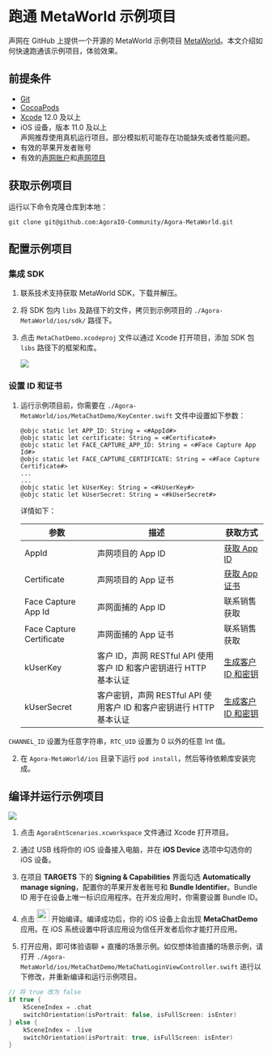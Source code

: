 # 跑通 MetaWorld 示例项目

声网在 GitHub 上提供一个开源的 MetaWorld 示例项目 [MetaWorld](https://github.com/AgoraIO-Community/Agora-MetaWorld/)。本文介绍如何快速跑通该示例项目，体验效果。


## 前提条件

- [Git](https://git-scm.com/downloads)
- [CocoaPods](https://guides.cocoapods.org/using/getting-started.html#getting-started)
- [Xcode](https://apps.apple.com/cn/app/xcode/id497799835?mt=12) 12.0 及以上
- iOS 设备，版本 11.0 及以上
    <div class="alert note">声网推荐使用真机运行项目。部分模拟机可能存在功能缺失或者性能问题。</div>
- 有效的苹果开发者账号
- 有效的[声网账户](https://docportal.shengwang.cn/cn/Agora%20Platform/get_appid_token?platform=All%20Platforms#%E5%88%9B%E5%BB%BA%E5%A3%B0%E7%BD%91%E8%B4%A6%E5%8F%B7)和[声网项目](https://docportal.shengwang.cn/cn/Agora%20Platform/get_appid_token?platform=All%20Platforms#%E5%88%9B%E5%BB%BA%E5%A3%B0%E7%BD%91%E9%A1%B9%E7%9B%AE)


## 获取示例项目

运行以下命令克隆仓库到本地：

```shell
git clone git@github.com:AgoraIO-Community/Agora-MetaWorld.git
```

## 配置示例项目

### 集成 SDK

1. 联系技术支持获取 MetaWorld SDK，下载并解压。

2. 将 SDK 包内 `libs` 及路径下的文件，拷贝到示例项目的 `./Agora-MetaWorld/ios/sdk/` 路径下。

3. 点击 `MetaChatDemo.xcodeproj` 文件以通过 Xcode 打开项目，添加 SDK 包 `libs` 路径下的框架和库。
    
    ![](https://web-cdn.agora.io/docs-files/1686302836178)


### 设置 ID 和证书

1. 运行示例项目前，你需要在 `./Agora-MetaWorld/ios/MetaChatDemo/KeyCenter.swift` 文件中设置如下参数：

    ```shell
    @objc static let APP_ID: String = <#AppId#>
    @objc static let certificate: String = <#Certificate#>
    @objc static let FACE_CAPTURE_APP_ID: String = <#Face Capture App Id#>
    @objc static let FACE_CAPTURE_CERTIFICATE: String = <#Face Capture Certificate#>
    ...
    ...
    @objc static let kUserKey: String = <#kUserKey#>
    @objc static let kUserSecret: String = <#kUserSecret#>
    ```

    详情如下：

    | 参数  |  描述  | 获取方式 |
    | ---- | ------ | ------ |
    | AppId    | 声网项目的 App ID     | [获取 App ID](https://docportal.shengwang.cn/cn/Agora%20Platform/get_appid_token?platform=All%20Platforms#获取-app-id)  |
    | Certificate | 声网项目的 App 证书 | [获取 App 证书](https://docportal.shengwang.cn/cn/Agora%20Platform/get_appid_token?platform=All%20Platforms#获取-app-证书)   |
    | Face Capture App Id | 声网面捕的 App ID | 联系销售获取 |
    | Face Capture Certificate | 声网面捕的 App 证书 | 联系销售获取 |
    | kUserKey | 客户 ID，声网 RESTful API 使用客户 ID 和客户密钥进行 HTTP 基本认证 | [生成客户 ID 和密钥](https://docportal.shengwang.cn/cn/Agora%20Platform/get_appid_token?platform=All%20Platforms#%E7%94%9F%E6%88%90%E5%AE%A2%E6%88%B7-id-%E5%92%8C%E5%AF%86%E9%92%A5) |
    | kUserSecret | 客户密钥，声网 RESTful API 使用客户 ID 和客户密钥进行 HTTP 基本认证 | [生成客户 ID 和密钥](https://docportal.shengwang.cn/cn/Agora%20Platform/get_appid_token?platform=All%20Platforms#%E7%94%9F%E6%88%90%E5%AE%A2%E6%88%B7-id-%E5%92%8C%E5%AF%86%E9%92%A5) |

<div class="alert info"><code>CHANNEL_ID</code> 设置为任意字符串，<code>RTC_UID</code> 设置为 0 以外的任意 Int 值。</div>

2. 在 `Agora-MetaWorld/ios` 目录下运行 `pod install`，然后等待依赖库安装完成。


## 编译并运行示例项目

![](https://web-cdn.agora.io/docs-files/1686540295452)

1. 点击 `AgoraEntScenarios.xcworkspace` 文件通过 Xcode 打开项目。

2. 通过 USB 线将你的 iOS 设备接入电脑，并在 **iOS Device** 选项中勾选你的 iOS 设备。

3. 在项目 **TARGETS** 下的 **Signing & Capabilities** 界面勾选 **Automatically manage signing**，配置你的苹果开发者账号和 **Bundle Identifier**。Bundle ID 用于在设备上唯一标识应用程序。在开发应用时，你需要设置 Bundle ID。

4. 点击 <img src="https://web-cdn.agora.io/docs-files/1686540324207" width="25"/> 开始编译。编译成功后，你的 iOS 设备上会出现 **MetaChatDemo** 应用。在 iOS 系统设置中将该应用设为信任开发者后你才能打开应用。

5. 打开应用，即可体验语聊 + 直播的场景示例。如仅想体验直播的场景示例，请打开 `./Agora-MetaWorld/ios/MetaChatDemo/MetaChatLoginViewController.swift` 进行以下修改，并重新编译和运行示例项目。

```swift
// 将 true 改为 false
if true {
    kSceneIndex = .chat
    switchOrientation(isPortrait: false, isFullScreen: isEnter)
} else {
    kSceneIndex = .live
    switchOrientation(isPortrait: true, isFullScreen: isEnter)
}
```